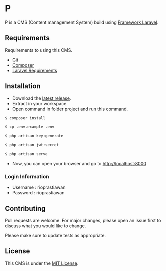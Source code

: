 # P

P is a CMS (Content management System) build using [Framework Laravel](https://laravel.com/).

## Requirements

Requirements to using this CMS.

-   [Git](https://git-scm.com/)
-   [Composer](https://getcomposer.org/)
-   [Laravel Requirements](https://laravel.com/docs/7.x#server-requirements)

## Installation

-   Download the [latest release](https://github.com/NamakuRio/P/releases).
-   Extract in your workspace.
-   Open command in folder project and run this command.

```bash
$ composer install

$ cp .env.example .env

$ php artisan key:generate

$ php artisan jwt:secret

$ php artisan serve
```

-   Now, you can open your browser and go to [http://localhost:8000](http://localhost:8000)

### Login Information

-   Username : rioprastiawan
-   Password : rioprastiawan

## Contributing

Pull requests are welcome. For major changes, please open an issue first to discuss what you would like to change.

Please make sure to update tests as appropriate.

## License

This CMS is under the [MIT License](https://github.com/NamakuRio/P/blob/master/LICENSE).
